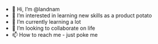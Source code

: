 - 👋 Hi, I’m @landnam
- 👀 I’m interested in learning new skills as a product potato
- 🌱 I’m currently learning a lot
- 💞️ I’m looking to collaborate on life
- 📫 How to reach me - just poke me

<!---
landnam/landnam is a ✨ special ✨ repository because its `README.md` (this file) appears on your GitHub profile.
You can click the Preview link to take a look at your changes.
--->
